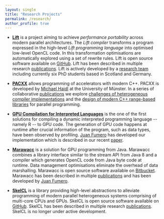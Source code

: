 ```yaml
---
layout: single
title: "Research Projects"
permalink: /research/
author_profile: true
---
```


- **[Lift](http://www.lift-project.org)** is a project aiming to achieve _performance portability_ across modern parallel architectures. The _Lift compiler_ transforms a program expressed in the high-level  _Lift programming language_ into optimised low-level OpenCL code. In this transformation optimisations are automatically explored using a set of rewrite rules.
  Lift is open source software available on [GitHub](https://github.com/lift-project/lift).
  Lift has been described in multiple research [publications](/publications-lift/).
  Lift is actively developed by a [research team](http://www.lift-project.org/index.html#team) including currently six PhD students based in Scotland and Germany.

- **[PACXX](http://pacxx.github.io/page/)** allows programming of accelerators with modern C++.
  PACXX is developed by [Michael Haidl](http://www.uni-muenster.de/PVS/en/mitarbeiter/haidl.shtml) at the University of Münster.
  In a series of collaborative [publications](/publications-by-project/#pacxx) we explore [challenges of heterogeneous compiler implementations](/publications/2016/GPGPU-2/) and the [design of modern C++ range-based libraries](/publications/2017/PMAM/) for parallel programming.

- **[GPU Compilation for Interpreted Languages](/publications/2017/VEE/)** is the one of the first solutions for compiling a dynamic interpreted programming language -- namely R -- to GPU code.
  The generation of GPU code happens at runtime after crucial information of the program, such as data types, have been observed by profiling.
  [Juan Fumero](http://homepages.inf.ed.ac.uk/s1369892/) has developed our implementation which is described in our recent [paper](/publications/2017/VEE/).

- **[Marawacc](/publications-by-project/#marawacc)** is a solution for GPU programming from Java.
  Marawacc combines a library interface similar to the stream API from Java 8 and a compiler which generates OpenCL code from Java byte code at runtime.
  Data management optimisations eliminate the overhead of data marshalling.
  Marawacc is open source software available on [Bitbucket](https://bitbucket.org/juanfumero/marawacc).
  Marawacc has been described in multiple [publications](/publications-by-project/#marawacc) and has been developed by [Juan Fumero](http://homepages.inf.ed.ac.uk/s1369892/).

- **[SkelCL](https://skelcl.github.io)** is a library providing high-level abstractions to alleviate programming of modern parallel heterogeneous systems comprising of multi-core CPUs and GPUs.
  SkelCL is open source software available on [GitHub](https://github.com/skelcl/skelcl).
  SkelCL has been described in multiple research [publications](/publications-skelcl/).
  SkelCL is no longer under active development.

